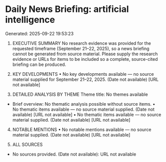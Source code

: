 # Daily News Briefing: artificial intelligence
Generated: 2025-09-22 19:53:23

1. EXECUTIVE SUMMARY
No research evidence was provided for the requested timeframe (September 21–22, 2025), so a news briefing cannot be generated from source material. Please supply the research evidence or URLs for items to be included so a complete, source-cited briefing can be produced.

2. KEY DEVELOPMENTS
• No key developments available — no source material supplied for September 21–22, 2025. (Date not available) [URL not available]

3. DETAILED ANALYSIS BY THEME
Theme title: No themes available
- Brief overview: No thematic analysis possible without source items.
  • No thematic items available — no source material supplied. (Date not available) [URL not available]
  • No thematic items available — no source material supplied. (Date not available) [URL not available]

4. NOTABLE MENTIONS
• No notable mentions available — no source material supplied. (Date not available) [URL not available]

5. ALL SOURCES
- No sources provided. (Date not available): URL not available


